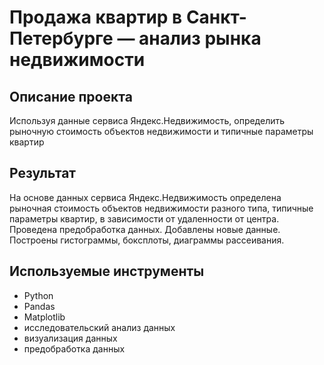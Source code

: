 # Продажа квартир в Санкт-Петербурге — анализ рынка недвижимости

## Описание проекта
Используя данные сервиса Яндекс.Недвижимость, определить рыночную стоимость объектов недвижимости и типичные параметры квартир

## Результат
На основе данных сервиса Яндекс.Недвижимость определена рыночная стоимость объектов недвижимости разного типа, типичные параметры квартир, в зависимости от удаленности от центра. Проведена предобработка данных. Добавлены новые данные.
Построены гистограммы, боксплоты, диаграммы рассеивания.

## Используемые инструменты
* Python
* Pandas
* Matplotlib
* исследовательский анализ данных
* визуализация данных
* предобработка данных
